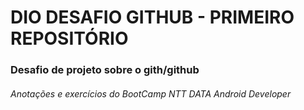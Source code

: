 # DIO DESAFIO GITHUB - PRIMEIRO REPOSITÓRIO
### Desafio de projeto sobre o gith/github
###### Anotações e exercícios do BootCamp NTT DATA Android Developer
